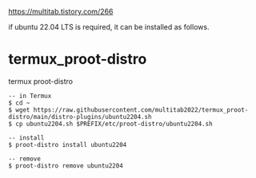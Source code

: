 https://multitab.tistory.com/266

if ubuntu 22.04 LTS is required, it can be installed as follows.

# termux_proot-distro
termux proot-distro

```
-- in Termux 
$ cd ~
$ wget https://raw.githubusercontent.com/multitab2022/termux_proot-distro/main/distro-plugins/ubuntu2204.sh
$ cp ubuntu2204.sh $PREFIX/etc/proot-distro/ubuntu2204.sh

-- install
$ proot-distro install ubuntu2204

-- remove
$ proot-distro remove ubuntu2204
```
